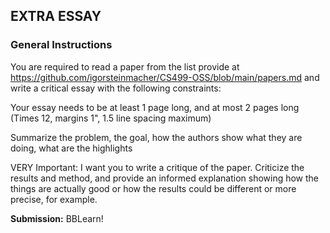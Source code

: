 ## EXTRA ESSAY

### General Instructions

You are required to read a paper from the list provide at https://github.com/igorsteinmacher/CS499-OSS/blob/main/papers.md and write a critical essay with the following constraints:

Your essay needs to be at least 1 page long, and at most 2 pages long (Times 12, margins 1", 1.5 line spacing maximum)

Summarize the problem, the goal, how the authors show what they are doing, what are the highlights

VERY Important: I want you to write a critique of the paper. Criticize the results and method, and provide an informed explanation showing how the things are actually good or how the results could be different or more precise, for example.

**Submission:** BBLearn!
